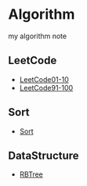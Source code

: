 # Algorithm
my algorithm note

## LeetCode
* [LeetCode01-10](index/LeetCode/LeetCode01-10.md)
* [LeetCode91-100](index/LeetCode/LeetCode91-100.md)

## Sort
* [Sort](index/Sort/Sort.md)

## DataStructure
* [RBTree](index/DataStucture/RBTree.md)


